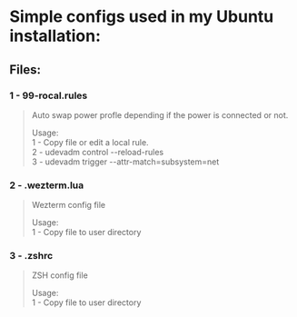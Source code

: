 # Simple configs used in my Ubuntu installation:

## Files:

### 1 - 99-rocal.rules
> Auto swap power profle depending if the power is connected or not.
>
> Usage:  
> 1 - Copy file or edit a local rule.  
> 2 - udevadm control --reload-rules  
> 3 - udevadm trigger --attr-match=subsystem=net  


### 2 - .wezterm.lua 
> Wezterm config file  
> 
> Usage:  
> 1 - Copy file to user directory

### 3 - .zshrc 
> ZSH config file  
> 
> Usage:  
> 1 - Copy file to user directory